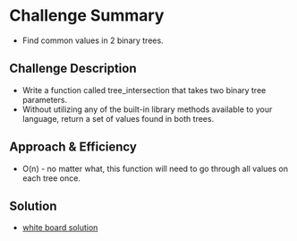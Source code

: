 # Challenge Summary
- Find common values in 2 binary trees.

## Challenge Description
- Write a function called tree_intersection that takes two binary tree parameters.
- Without utilizing any of the built-in library methods available to your language, return a set of values found in both trees.

## Approach & Efficiency
<!-- What approach did you take? Why? What is the Big O space/time for this approach? -->
- O(n) - no matter what, this function will need to go through all values on each tree once.

## Solution
- [white board solution](./assets/treeInsertion.png)


